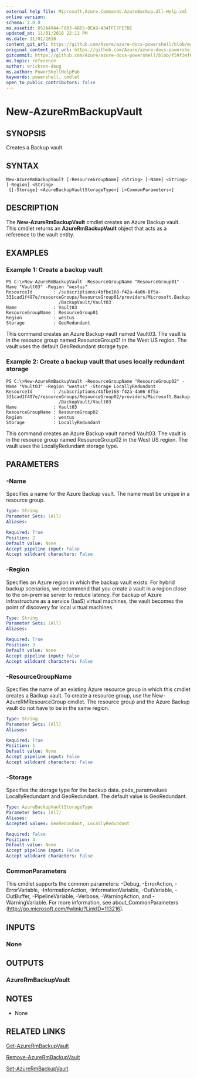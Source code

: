 ```yaml
---
external help file: Microsoft.Azure.Commands.AzureBackup.dll-Help.xml
online version:
schema: 2.0.0
ms.assetid: D52A4944-F8B3-4B65-BEA9-A34FFC7FE7DE
updated_at: 11/01/2016 22:11 PM
ms.date: 11/01/2016
content_git_url: https://github.com/Azure/azure-docs-powershell/blob/master/azureps-cmdlets-docs/ResourceManager/AzureRM.Backup/v1.0.12/New-AzureRmBackupVault.md
original_content_git_url: https://github.com/Azure/azure-docs-powershell/blob/master/azureps-cmdlets-docs/ResourceManager/AzureRM.Backup/v1.0.12/New-AzureRmBackupVault.md
gitcommit: https://github.com/Azure/azure-docs-powershell/blob/f59f3ef60bc592383812213e69fd77ba950759ed
ms.topic: reference
author: erickson-doug
ms.author: PowerShellHelpPub
keywords: powershell, cmdlet
open_to_public_contributors: false
---
```


# New-AzureRmBackupVault

## SYNOPSIS
Creates a Backup vault.

## SYNTAX

```
New-AzureRmBackupVault [-ResourceGroupName] <String> [-Name] <String> [-Region] <String>
 [[-Storage] <AzureBackupVaultStorageType>] [<CommonParameters>]
```

## DESCRIPTION
The **New-AzureRmBackupVault** cmdlet creates an Azure Backup vault.
This cmdlet returns an **AzureRmBackupVault** object that acts as a reference to the vault entity.

## EXAMPLES

### Example 1: Create a backup vault
```
PS C:\>New-AzureRmBackupVault -ResourceGroupName "ResourceGroup01" -Name "Vault03" -Region "westus"
ResourceId        : /subscriptions/4bfbe168-f42a-4a06-8f5a-331cad1f497e/resourceGroups/ResourceGroup01/providers/Microsoft.Backup
                    /BackupVault/Vault03
Name              : Vault03
ResourceGroupName : ResourceGroup01
Region            : westus
Storage           : GeoRedundant
```

This command creates an Azure Backup vault named Vault03.
The vault is in the resource group named ResourceGroup01 in the West US region.
The vault uses the default GeoRedundant storage type.

### Example 2: Create a backup vault that uses locally redundant storage
```
PS C:\>New-AzureRmBackupVault -ResourceGroupName "ResourceGroup02" -Name "Vault03" -Region "westus" -Storage LocallyRedundant
ResourceId        : /subscriptions/4bfbe168-f42a-4a06-8f5a-331cad1f497e/resourceGroups/ResourceGroup02/providers/Microsoft.Backup
                    /BackupVault/Vault03
Name              : Vault03
ResourceGroupName : ResourceGroup02
Region            : westus
Storage           : LocallyRedundant
```

This command creates an Azure Backup vault named Vault03.
The vault is in the resource group named ResourceGroup02 in the West US region.
The vault uses the LocallyRedundant storage type.

## PARAMETERS

### -Name
Specifies a name for the Azure Backup vault.
The name must be unique in a resource group.

```yaml
Type: String
Parameter Sets: (All)
Aliases: 

Required: True
Position: 2
Default value: None
Accept pipeline input: False
Accept wildcard characters: False
```

### -Region
Specifies an Azure region in which the backup vault exists.
For hybrid backup scenarios, we recommend that you create a vault in a region close to the on-premise server to reduce latency.
For backup of Azure infrastructure as a service (IaaS) virtual machines, the vault becomes the point of discovery for local virtual machines.

```yaml
Type: String
Parameter Sets: (All)
Aliases: 

Required: True
Position: 3
Default value: None
Accept pipeline input: False
Accept wildcard characters: False
```

### -ResourceGroupName
Specifies the name of an existing Azure resource group in which this cmdlet creates a Backup vault.
To create a resource group, use the New-AzureRMResourceGroup cmdlet.
The resource group and the Azure Backup vault do not have to be in the same region.

```yaml
Type: String
Parameter Sets: (All)
Aliases: 

Required: True
Position: 1
Default value: None
Accept pipeline input: False
Accept wildcard characters: False
```

### -Storage
Specifies the storage type for the backup data.
psdx_paramvalues LocallyRedundant and GeoRedundant.
The default value is GeoRedundant.

```yaml
Type: AzureBackupVaultStorageType
Parameter Sets: (All)
Aliases: 
Accepted values: GeoRedundant, LocallyRedundant

Required: False
Position: 4
Default value: None
Accept pipeline input: False
Accept wildcard characters: False
```

### CommonParameters
This cmdlet supports the common parameters: -Debug, -ErrorAction, -ErrorVariable, -InformationAction, -InformationVariable, -OutVariable, -OutBuffer, -PipelineVariable, -Verbose, -WarningAction, and -WarningVariable. For more information, see about_CommonParameters (http://go.microsoft.com/fwlink/?LinkID=113216).

## INPUTS

### None

## OUTPUTS

### AzureRmBackupVault

## NOTES
* None

## RELATED LINKS

[Get-AzureRmBackupVault](./Get-AzureRmBackupVault.md)

[Remove-AzureRmBackupVault](./Remove-AzureRmBackupVault.md)

[Set-AzureRmBackupVault](./Set-AzureRmBackupVault.md)


